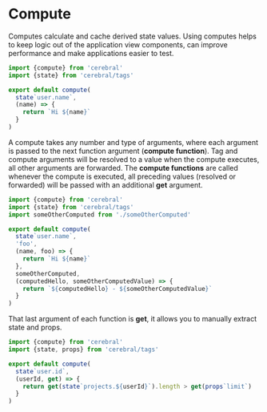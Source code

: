 # Compute
Computes calculate and cache derived state values. Using computes helps to keep logic out of the application view components, can improve performance and make applications easier to test.

```js
import {compute} from 'cerebral'
import {state} from 'cerebral/tags'

export default compute(
  state`user.name`,
  (name) => {
    return `Hi ${name}`
  }
)
```

A compute takes any number and type of arguments, where each argument is passed to the next function argument (**compute function**). Tag and compute arguments will be resolved to a value when the compute executes, all other arguments are forwarded. The **compute functions** are called whenever the compute is executed, all preceding values (resolved or forwarded) will be passed with an additional **get** argument.

```js
import {compute} from 'cerebral'
import {state} from 'cerebral/tags'
import someOtherComputed from './someOtherComputed'

export default compute(
  state`user.name`,
  'foo',
  (name, foo) => {
    return `Hi ${name}`
  },
  someOtherComputed,
  (computedHello, someOtherComputedValue) => {
    return `${computedHello} - ${someOtherComputedValue}`
  }
)
```

That last argument of each function is **get**, it allows you to manually extract state and props.

```js
import {compute} from 'cerebral'
import {state, props} from 'cerebral/tags'

export default compute(
  state`user.id`,
  (userId, get) => {
    return get(state`projects.${userId}`).length > get(props`limit`)
  }  
)
```
